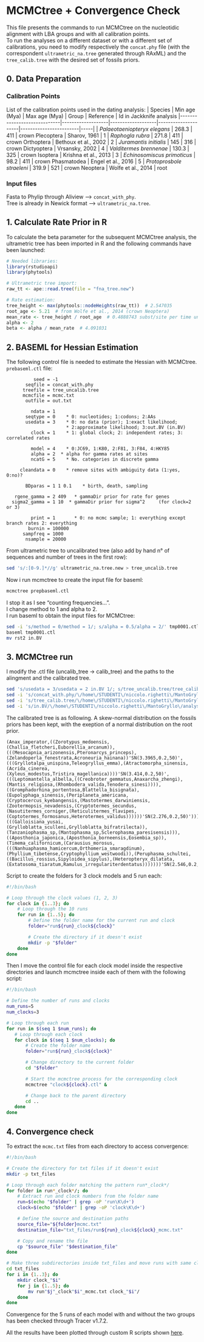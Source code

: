 # MCMCtree + Convergence Check
This file presents the commands to run MCMCtree on the nucleotidic alignment with LBA groups and with all calibration points.  
To run the analyses on a different dataset or with a different set of calibrations, you need to modify respectively the ```concat.phy``` file (with the correspondent ```ultrametric_na.tree``` generated through RAxML) and the ```tree_calib.tree``` with the desired set of fossils priors.  

## 0. Data Preparation
### Calibration Points
List of the calibration points used in the dating analysis:
| Species                    | Min age (Mya) | Max age (Mya) | Group  | Reference              | Id in Jackknife analysis
|-----------------------------|-------------------|-------------------|---------------------|------------------------|-----|
| _Palaeotaeniopteryx elegans_  | 268.3             | 411               | crown Plecoptera    | Sharov, 1961           | 1
| _Raphogla rubra_              | 271.8             | 411               | crown Orthoptera    | Bethoux et al., 2002  | 2
| _Juramantis initialis_        | 145               | 316               | crown Dictyoptera   | Vrsansky, 2002         | 4
| _Valditermes brennenae_      | 130.3             | 325               | crown Isoptera      | Krishna et al., 2013   | 3
| _Echinosomiscus primoticus_   | 98.2              | 411               | crown Phasmatodea   | Engel et al., 2016     | 5
| _Protoprosbole straeleni_           | 319.9             | 521               | crown Neoptera      | Wolfe et al., 2014     | root
### Input files
Fasta to Phylip through Aliview --> ```concat_with_phy```.  
Tree is already in Newick format --> ```ultrametric_na.tree```.  

## 1. Calculate Rate Prior in R
To calculate the beta parameter for the subsequent MCMCtree analysis, the ultrametric tree has been imported in R and the following commands have been launched:
```R
# Needed libraries:
library(rstudioapi)
library(phytools)

# Ultrametric tree import:
raw_tt <- ape::read.tree(file = "fna_tree.new")

# Rate estimation:
tree_height <- max(phytools::nodeHeights(raw_tt))  # 2.547035
root_age <- 5.21  # from Wolfe et al., 2014 (crown Neoptera)
mean_rate <- tree_height / root_age  # 0.4888743 subst/site per time unit
alpha <- 2
beta <- alpha / mean_rate  # 4.091031
```

## 2. BASEML for Hessian Estimation
The following control file is needed to estimate the Hessian with MCMCtree.  
```prebaseml.ctl``` file:
```
          seed = -1
       seqfile = concat_with.phy
      treefile = tree_uncalib.tree
      mcmcfile = mcmc.txt
       outfile = out.txt

         ndata = 1
       seqtype = 0    * 0: nucleotides; 1:codons; 2:AAs
       usedata = 3    * 0: no data (prior); 1:exact likelihood;
                      * 2:approximate likelihood; 3:out.BV (in.BV)
         clock = 1    * 1: global clock; 2: independent rates; 3: correlated rates

         model = 4    * 0:JC69, 1:K80, 2:F81, 3:F84, 4:HKY85
         alpha = 2  * alpha for gamma rates at sites
         ncatG = 5    * No. categories in discrete gamma

     cleandata = 0    * remove sites with ambiguity data (1:yes, 0:no)?

       BDparas = 1 1 0.1    * birth, death, sampling

   rgene_gamma = 2 409   * gammaDir prior for rate for genes
  sigma2_gamma = 1 10  * gammaDir prior for sigma^2     (for clock=2 or 3)

         print = 1       * 0: no mcmc sample; 1: everything except branch rates 2: everything
        burnin = 100000
      sampfreq = 1000
       nsample = 20000
```
From ultrametric tree to uncalibrated tree (also add by hand n° of sequences and number of trees in the first row):
```sh
sed 's/:[0-9.]*//g' ultrametric_na.tree.new > tree_uncalib.tree
```
Now i run mcmctree to create the input file for baseml:
```sh
mcmctree prepbaseml.ctl
```
I stop it as I see “counting frequencies…”.  
I change method to 1 and alpha to 2.  
I run baseml to obtain the input files for MCMCtree:
```sh
sed -i 's/method = 0/method = 1/; s/alpha = 0.5/alpha = 2/' tmp0001.ctl 
baseml tmp0001.ctl
mv rst2 in.BV
```
## 3. MCMCtree run
I modify the .ctl file (uncalib_tree -> calib_tree) and the paths to the alingment and the calibrated tree.
```sh
sed 's/usedata = 3/usedata = 2 in.BV 1/; s/tree_uncalib.tree/tree_calib.tree/' prepbaseml.ctl > truemcmctree.ctl
sed -i 's/concat_with.phy/\/home\/STUDENTI\/niccolo.righetti\/MantoGryllo\/analyses\/mcmctree\/with\/na\/input_data\/concat_with.phy/' truemcmctree.ctl
sed -i 's/tree_calib.tree/\/home\/STUDENTI\/niccolo.righetti\/MantoGryllo\/analyses\/mcmctree\/with\/na\/input_data\/tree_calib.tree/' truemcmctree.ctl
sed -i 's/in.BV/\/home\/STUDENTI\/niccolo.righetti\/MantoGryllo\/analyses\/mcmctree\/with\/na\/input_data\/in.BV/' truemcmctree.ctl
```
The calibrated tree is as following. A skew-normal distribution on the fossils priors has been kept, with the exeption of a normal distribution on the root prior.  
```
(Anax_imperator,((Zorotypus_medoensis,(Challia_fletcheri,Euborellia_arcanum)),(((Mesocapnia_arizonensis,Pteronarcys_princeps),(Zelandoperla_fenestrata,Acroneuria_hainana))'SN(3.3965,0.2,50)',(((Gryllotalpa_unispina,Teleogryllus_emma),(Atractomorpha_sinensis,(Acrida_cinerea,(Xyleus_modestus,Tristira_magellanica))))'SN(3.414,0.2,50)',(((Leptomantella_albella,((Creobroter_gemmatus,Anaxarcha_zhengi),(Mantis_religiosa,(Rhombodera_valida,Tenodera_sinesi)))),((Gromphadorhina_portentosa,Blattella_bisignata),(Eupolyphaga_sinensis,(Periplaneta_americana,(Cryptocercus_kyebangensis,(Mastotermes_darwiniensis,(Zootermopsis_nevadensis,(Cryptotermes_secundus,(Nasutitermes_corniger,(Reticulitermes_flavipes,(Coptotermes_formosanus,Heterotermes_validus))))))'SN(2.276,0.2,50)')))))'SN(2.305,0.2,50)',(((Galloisiana_yusai,(Grylloblatta_sculleni,Grylloblatta_bifratrilecta)),(Tanzaniophasma_sp,(Mantophasma_sp,Sclerophasma_paresisensis))),((Aposthonia_japonica,(Aposthonia_borneensis,Eosembia_sp)),(Timema_californicum,(Carausius_morosus,(((Nanhuaphasma_hamicercum,Orthomeria_smaragdinum),(Phyllium_tibetense,Cryptophyllium_westwoodi)),(Peruphasma_schultei,((Bacillus_rossius,Sipyloidea_sipylus),(Heteropteryx_dilatata,(Extatosoma_tiaratum,Ramulus_irregulariterdentatus)))))))'SN(2.546,0.2,50)')))))))'B(3.199,5.21)';
```
Script to create the folders for 3 clock models and 5 run each:
```sh
#!/bin/bash

# Loop through the clock values (1, 2, 3)
for clock in {1..3}; do
    # Loop through the 10 runs
    for run in {1..5}; do
        # Define the folder name for the current run and clock
        folder="run${run}_clock${clock}"

        # Create the directory if it doesn't exist
        mkdir -p "$folder"
    done
done
```
Then I move the control file for each clock model inside the respective directories and launch mcmctree inside each of them with the following script:
 ```sh
#!/bin/bash

# Define the number of runs and clocks
num_runs=5
num_clocks=3

# Loop through each run
for run in $(seq 1 $num_runs); do
    # Loop through each clock
    for clock in $(seq 1 $num_clocks); do
        # Create the folder name
        folder="run${run}_clock${clock}"

        # Change directory to the current folder
        cd "$folder"

        # Start the mcmctree process for the corresponding clock
        mcmctree "clock${clock}.ctl" &

        # Change back to the parent directory
        cd ..
    done
done
```
## 4. Convergence check
To extract the ```mcmc.txt``` files from each directory to access convergence:
```sh
#!/bin/bash

# Create the directory for txt files if it doesn't exist
mkdir -p txt_files

# Loop through each folder matching the pattern run*_clock*/
for folder in run*_clock*/; do
    # Extract run and clock numbers from the folder name
    run=$(echo "$folder" | grep -oP 'run\K\d+')
    clock=$(echo "$folder" | grep -oP 'clock\K\d+')

    # Define the source and destination paths
    source_file="${folder}mcmc.txt"
    destination_file="txt_files/run${run}_clock${clock}_mcmc.txt"

    # Copy and rename the file
    cp "$source_file" "$destination_file"
done

# Make three subdirectories inside txt_files and move runs with same clock model inside each directory
cd txt_files
for i in {1..3}; do
    mkdir clock_"$i"
    for j in {1..5}; do
        mv run"$j"_clock"$i"_mcmc.txt clock_"$i"/
    done
done
```
Convergence for the 5 runs of each model with and without the two groups has been checked through Tracer v1.7.2.

All the results have been plotted through custom R scripts shown [here](Scripts/Plots.R).